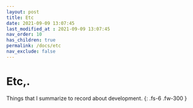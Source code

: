 ```yaml
---
layout: post
title: Etc
date: 2021-09-09 13:07:45
last_modified_at : 2021-09-09 13:07:45
nav_order: 10
has_children: true
permalink: /docs/etc
nav_exclude: false
---
```


# Etc,.

Things that I summarize to record about development.
{: .fs-6 .fw-300 }